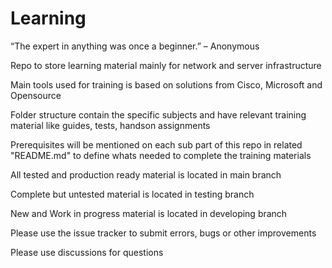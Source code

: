 # Learning

“The expert in anything was once a beginner.” – Anonymous

Repo to store learning material mainly for network and server infrastructure

Main tools used for training is based on solutions from Cisco, Microsoft and Opensource 

Folder structure contain the specific subjects and have relevant training material like guides, tests, handson assignments

Prerequisites will be mentioned on each sub part of this repo in related "README.md" to define whats needed to complete the training materials

All tested and production ready material is located in main branch

Complete but untested material is located in testing branch

New and Work in progress material is located in developing branch

Please use the issue tracker to submit errors, bugs or other improvements

Please use discussions for questions
